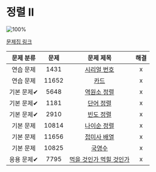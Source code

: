 # 정렬 II

![100%](https://progress-bar.dev/9/?scale=9&title=progress&width=500&color=babaca&suffix=/9)

[문제집 링크](https://www.acmicpc.net/workbook/view/7318)

| 문제 분류 | 문제 | 문제 제목 | 해결 |
| :--: | :--: | :--: | :--: |
| 연습 문제 | 1431 | [시리얼 번호](https://www.acmicpc.net/problem/1431) | x |
| 연습 문제 | 11652 | [카드](https://www.acmicpc.net/problem/11652) | x |
| 기본 문제✔ | 5648 | [역원소 정렬](https://www.acmicpc.net/problem/5648) | x |
| 기본 문제✔ | 1181 | [단어 정렬](https://www.acmicpc.net/problem/1181) | x |
| 기본 문제✔ | 2910 | [빈도 정렬](https://www.acmicpc.net/problem/2910) | x |
| 기본 문제 | 10814 | [나이순 정렬](https://www.acmicpc.net/problem/10814) | x |
| 기본 문제 | 11656 | [접미사 배열](https://www.acmicpc.net/problem/11656) | x |
| 기본 문제 | 10825 | [국영수](https://www.acmicpc.net/problem/10825) | x |
| 응용 문제✔ | 7795 | [먹을 것인가 먹힐 것인가](https://www.acmicpc.net/problem/7795) | x |

